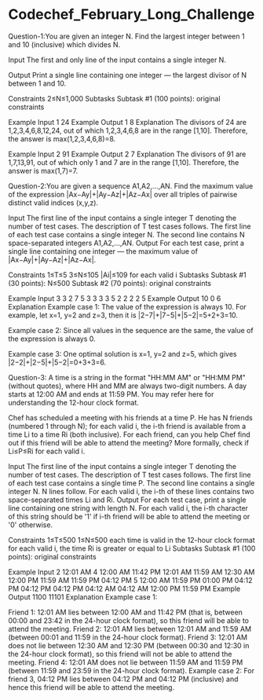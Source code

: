 # Codechef_February_Long_Challenge
Question-1:You are given an integer N. Find the largest integer between 1 and 10 (inclusive) which divides N.

Input
The first and only line of the input contains a single integer N.

Output
Print a single line containing one integer ― the largest divisor of N between 1 and 10.

Constraints
2≤N≤1,000
Subtasks
Subtask #1 (100 points): original constraints

Example Input 1
24
Example Output 1
8
Explanation
The divisors of 24 are 1,2,3,4,6,8,12,24, out of which 1,2,3,4,6,8 are in the range [1,10]. Therefore, the answer is max(1,2,3,4,6,8)=8.

Example Input 2
91
Example Output 2
7
Explanation
The divisors of 91 are 1,7,13,91, out of which only 1 and 7 are in the range [1,10]. Therefore, the answer is max(1,7)=7.

Question-2:You are given a sequence A1,A2,…,AN. Find the maximum value of the expression |Ax−Ay|+|Ay−Az|+|Az−Ax| over all triples of pairwise distinct valid indices (x,y,z).

Input
The first line of the input contains a single integer T denoting the number of test cases. The description of T test cases follows.
The first line of each test case contains a single integer N.
The second line contains N space-separated integers A1,A2,…,AN.
Output
For each test case, print a single line containing one integer ― the maximum value of |Ax−Ay|+|Ay−Az|+|Az−Ax|.

Constraints
1≤T≤5
3≤N≤105
|Ai|≤109 for each valid i
Subtasks
Subtask #1 (30 points): N≤500
Subtask #2 (70 points): original constraints

Example Input
3
3
2 7 5
3
3 3 3
5
2 2 2 2 5
Example Output
10
0
6
Explanation
Example case 1: The value of the expression is always 10. For example, let x=1, y=2 and z=3, then it is |2−7|+|7−5|+|5−2|=5+2+3=10.

Example case 2: Since all values in the sequence are the same, the value of the expression is always 0.

Example case 3: One optimal solution is x=1, y=2 and z=5, which gives |2−2|+|2−5|+|5−2|=0+3+3=6.

Question-3: A time is a string in the format "HH:MM AM" or "HH:MM PM" (without quotes), where HH and MM are always two-digit numbers. A day starts at 12:00 AM and ends at 11:59 PM. You may refer here for understanding the 12-hour clock format.

Chef has scheduled a meeting with his friends at a time P. He has N friends (numbered 1 through N); for each valid i, the i-th friend is available from a time Li to a time Ri (both inclusive). For each friend, can you help Chef find out if this friend will be able to attend the meeting? More formally, check if Li≤P≤Ri for each valid i.

Input
The first line of the input contains a single integer T denoting the number of test cases. The description of T test cases follows.
The first line of each test case contains a single time P.
The second line contains a single integer N.
N lines follow. For each valid i, the i-th of these lines contains two space-separated times Li and Ri.
Output
For each test case, print a single line containing one string with length N. For each valid i, the i-th character of this string should be '1' if i-th friend will be able to attend the meeting or '0' otherwise.

Constraints
1≤T≤500
1≤N≤500
each time is valid in the 12-hour clock format
for each valid i, the time Ri is greater or equal to Li
Subtasks
Subtask #1 (100 points): original constraints

Example Input
2
12:01 AM
4
12:00 AM 11:42 PM
12:01 AM 11:59 AM
12:30 AM 12:00 PM
11:59 AM 11:59 PM
04:12 PM
5
12:00 AM 11:59 PM
01:00 PM 04:12 PM
04:12 PM 04:12 PM
04:12 AM 04:12 AM
12:00 PM 11:59 PM
Example Output
1100
11101
Explanation
Example case 1:

Friend 1: 12:01 AM lies between 12:00 AM and 11:42 PM (that is, between 00:00 and 23:42 in the 24-hour clock format), so this friend will be able to attend the meeting.
Friend 2: 12:01 AM lies between 12:01 AM and 11:59 AM (between 00:01 and 11:59 in the 24-hour clock format).
Friend 3: 12:01 AM does not lie between 12:30 AM and 12:30 PM (between 00:30 and 12:30 in the 24-hour clock format), so this friend will not be able to attend the meeting.
Friend 4: 12:01 AM does not lie between 11:59 AM and 11:59 PM (between 11:59 and 23:59 in the 24-hour clock format).
Example case 2: For friend 3, 04:12 PM lies between 04:12 PM and 04:12 PM (inclusive) and hence this friend will be able to attend the meeting.
